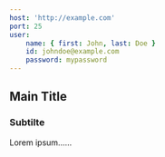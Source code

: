 ```yaml
---
host: 'http://example.com'
port: 25
user:
    name: { first: John, last: Doe }
    id: johndoe@example.com
    password: mypassword
---
```

Main Title
-----
### Subtilte

Lorem ipsum......
